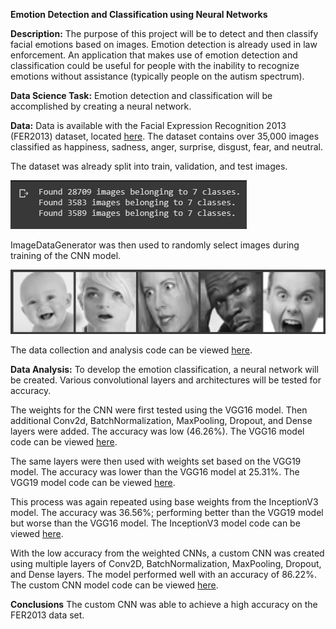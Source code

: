 **Emotion Detection and Classification using Neural Networks**

**Description:**  The purpose of this project will be to detect and then classify facial emotions based on images.  Emotion detection is already used in law enforcement.  An application that makes use of emotion detection and classification could be useful for people with the inability to recognize emotions without assistance (typically people on the autism spectrum).

**Data Science Task:**  Emotion detection and classification will be accomplished by creating a neural network.  

**Data:**  Data is available with the Facial Expression Recognition 2013 (FER2013) dataset, located [here](https://www.kaggle.com/astraszab/facial-expression-dataset-image-folders-fer2013?).  The dataset contains over 35,000 images classified as happiness, sadness, anger, surprise, disgust, fear, and neutral.

The dataset was already split into train, validation, and test images.  

![images nums](https://github.com/wxwatchr/EmotionClassification/blob/master/Graphics/num_images.PNG)

ImageDataGenerator was then used to randomly select images during training of the CNN model.

![sample images](https://github.com/wxwatchr/EmotionClassification/blob/master/Graphics/sample_images.PNG)

The data collection and analysis code can be viewed [here](https://github.com/wxwatchr/EmotionClassification/blob/master/DataCollectionAndEDA.py).

**Data Analysis:**  To develop the emotion classification, a neural network will be created.  Various convolutional layers and architectures will be tested for accuracy.

The weights for the CNN were first tested using the VGG16 model.  Then additional Conv2d, BatchNormalization, MaxPooling, Dropout, and Dense layers were added.  The accuracy was low (46.26%).  The VGG16 model code can be viewed [here](https://github.com/wxwatchr/EmotionClassification/blob/master/VGG16model.py).

The same layers were then used with weights set based on the VGG19 model.  The accuracy was lower than the VGG16 model at 25.31%.  The VGG19 model code can be viewed [here](https://github.com/wxwatchr/EmotionClassification/blob/master/VGG19model.py).

This process was again repeated using base weights from the InceptionV3 model.  The accuracy was 36.56%; performing better than the VGG19 model but worse than the VGG16 model.  The InceptionV3 model code can be viewed [here](https://github.com/wxwatchr/EmotionClassification/blob/master/InceptionV3model.py).

With the low accuracy from the weighted CNNs, a custom CNN was created using multiple layers of Conv2D, BatchNormalization, MaxPooling, Dropout, and Dense layers. The model performed well with an accuracy of 86.22%. The custom CNN model code can be viewed [here](https://github.com/wxwatchr/EmotionClassification/blob/master/customCNN.py).

**Conclusions**
The custom CNN was able to achieve a high accuracy on the FER2013 data set. 
